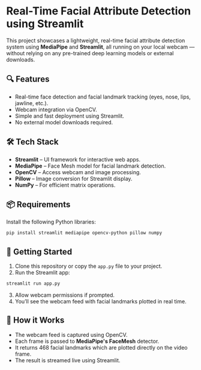 # **Real-Time Facial Attribute Detection using Streamlit**

This project showcases a lightweight, real-time facial attribute detection system using **MediaPipe** and **Streamlit**, all running on your local webcam — without relying on any pre-trained deep learning models or external downloads.

## **🔍 Features**
- Real-time face detection and facial landmark tracking (eyes, nose, lips, jawline, etc.).
- Webcam integration via OpenCV.
- Simple and fast deployment using Streamlit.
- No external model downloads required.

## **🛠️ Tech Stack**
- **Streamlit** – UI framework for interactive web apps.
- **MediaPipe** – Face Mesh model for facial landmark detection.
- **OpenCV** – Access webcam and image processing.
- **Pillow** – Image conversion for Streamlit display.
- **NumPy** – For efficient matrix operations.

## **📦 Requirements**
Install the following Python libraries:

```bash
pip install streamlit mediapipe opencv-python pillow numpy
```

## **🚀 Getting Started**

1. Clone this repository or copy the `app.py` file to your project.
2. Run the Streamlit app:

```bash
streamlit run app.py
```

3. Allow webcam permissions if prompted.
4. You’ll see the webcam feed with facial landmarks plotted in real time.

## **🧠 How it Works**
- The webcam feed is captured using OpenCV.
- Each frame is passed to **MediaPipe's FaceMesh** detector.
- It returns 468 facial landmarks which are plotted directly on the video frame.
- The result is streamed live using Streamlit.
